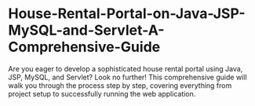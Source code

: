 # House-Rental-Portal-on-Java-JSP-MySQL-and-Servlet-A-Comprehensive-Guide
Are you eager to develop a sophisticated house rental portal using Java, JSP, MySQL, and Servlet? Look no further! This comprehensive guide will walk you through the process step by step, covering everything from project setup to successfully running the web application.
